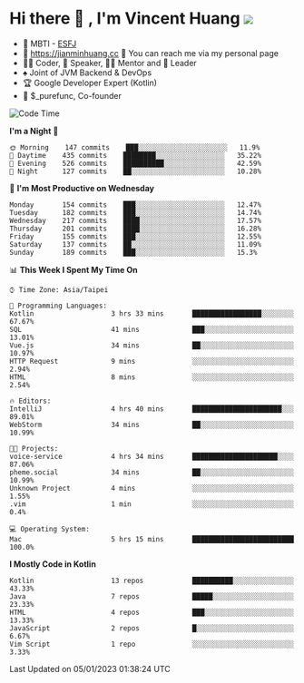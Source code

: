 # Hi there 👋 , I'm Vincent Huang ![](https://komarev.com/ghpvc/?username=Jian-Min-Huang)
- 👀 MBTI - [ESFJ](https://www.16personalities.com/esfj-personality)
- 💎 https://jianminhuang.cc 🙋 You can reach me via my personal page
- 👨‍💻 Coder, 🎤 Speaker, 👨‍🏫 Mentor and 🚀 Leader
- ♠️ Joint of JVM Backend & DevOps
- 🏆 Google Developer Expert (Kotlin)
- 💼 $_purefunc, Co-founder

<!--START_SECTION:waka-->
![Code Time](http://img.shields.io/badge/Code%20Time-1%2C410%20hrs%2056%20mins-blue)

**I'm a Night 🦉** 

```text
🌞 Morning    147 commits    ███░░░░░░░░░░░░░░░░░░░░░░   11.9% 
🌆 Daytime    435 commits    ████████░░░░░░░░░░░░░░░░░   35.22% 
🌃 Evening    526 commits    ██████████░░░░░░░░░░░░░░░   42.59% 
🌙 Night      127 commits    ██░░░░░░░░░░░░░░░░░░░░░░░   10.28%

```
📅 **I'm Most Productive on Wednesday** 

```text
Monday       154 commits    ███░░░░░░░░░░░░░░░░░░░░░░   12.47% 
Tuesday      182 commits    ███░░░░░░░░░░░░░░░░░░░░░░   14.74% 
Wednesday    217 commits    ████░░░░░░░░░░░░░░░░░░░░░   17.57% 
Thursday     201 commits    ████░░░░░░░░░░░░░░░░░░░░░   16.28% 
Friday       155 commits    ███░░░░░░░░░░░░░░░░░░░░░░   12.55% 
Saturday     137 commits    ██░░░░░░░░░░░░░░░░░░░░░░░   11.09% 
Sunday       189 commits    ███░░░░░░░░░░░░░░░░░░░░░░   15.3%

```


📊 **This Week I Spent My Time On** 

```text
⌚︎ Time Zone: Asia/Taipei

💬 Programming Languages: 
Kotlin                   3 hrs 33 mins       █████████████████░░░░░░░░   67.67% 
SQL                      41 mins             ███░░░░░░░░░░░░░░░░░░░░░░   13.01% 
Vue.js                   34 mins             ██░░░░░░░░░░░░░░░░░░░░░░░   10.97% 
HTTP Request             9 mins              ░░░░░░░░░░░░░░░░░░░░░░░░░   2.94% 
HTML                     8 mins              ░░░░░░░░░░░░░░░░░░░░░░░░░   2.54%

🔥 Editors: 
IntelliJ                 4 hrs 40 mins       ██████████████████████░░░   89.01% 
WebStorm                 34 mins             ██░░░░░░░░░░░░░░░░░░░░░░░   10.99%

🐱‍💻 Projects: 
voice-service            4 hrs 34 mins       █████████████████████░░░░   87.06% 
pheme.social             34 mins             ██░░░░░░░░░░░░░░░░░░░░░░░   10.99% 
Unknown Project          4 mins              ░░░░░░░░░░░░░░░░░░░░░░░░░   1.55% 
.vim                     1 min               ░░░░░░░░░░░░░░░░░░░░░░░░░   0.4%

💻 Operating System: 
Mac                      5 hrs 15 mins       █████████████████████████   100.0%

```

**I Mostly Code in Kotlin** 

```text
Kotlin                   13 repos            ██████████░░░░░░░░░░░░░░░   43.33% 
Java                     7 repos             █████░░░░░░░░░░░░░░░░░░░░   23.33% 
HTML                     4 repos             ███░░░░░░░░░░░░░░░░░░░░░░   13.33% 
JavaScript               2 repos             █░░░░░░░░░░░░░░░░░░░░░░░░   6.67% 
Vim Script               1 repo              ░░░░░░░░░░░░░░░░░░░░░░░░░   3.33%

```



 Last Updated on 05/01/2023 01:38:24 UTC
<!--END_SECTION:waka-->
